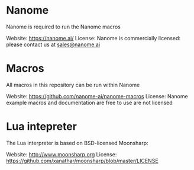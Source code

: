 # Nanome

Nanome is required to run the Nanome macros

Website: https://nanome.ai/
License: Nanome is commercially licensed: please contact us at sales@nanome.ai

# Macros

All macros in this repository can be run within Nanome

Website: https://github.com/nanome-ai/nanome-macros
License: Nanome example macros and documentation are free to use are not licensed

# Lua intepreter

The Lua interpreter is based on BSD-licensed Moonsharp:

Website: http://www.moonsharp.org
License: https://github.com/xanathar/moonsharp/blob/master/LICENSE
